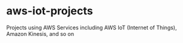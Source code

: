 # aws-iot-projects
Projects using AWS Services including AWS IoT (Internet of Things), Amazon Kinesis, and so on
